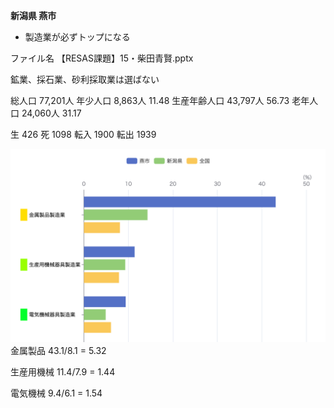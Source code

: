 **新潟県 燕市**

- 製造業が必ずトップになる

ファイル名
【RESAS課題】15・柴田青賢.pptx

鉱業、採石業、砂利採取業は選ばない

総人口
77,201人
年少人口
8,863人
11.48
生産年齢人口
43,797人
56.73
老年人口
24,060人
31.17


生
426
死
1098
転入
1900
転出
1939



![alt text](image.png)
金属製品
43.1/8.1 = 5.32

生産用機械
11.4/7.9 = 1.44

電気機械
9.4/6.1 = 1.54
